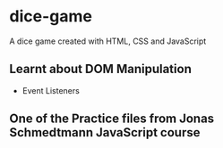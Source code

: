 # dice-game
A dice game created with HTML, CSS and JavaScript

## Learnt about DOM Manipulation
* Event Listeners

## One of the Practice files from Jonas Schmedtmann JavaScript course
